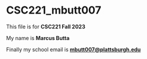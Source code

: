 # CSC221_mbutt007

This file is for **CSC221 Fall 2023**

My name is **Marcus Butta**

Finally my school email is **mbutt007@plattsburgh.edu**
